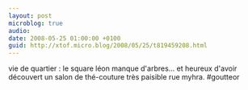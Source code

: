```yaml
---
layout: post
microblog: true
audio: 
date: 2008-05-25 01:00:00 +0100
guid: http://xtof.micro.blog/2008/05/25/t819459208.html
---
```

vie de quartier : le square léon manque d'arbres... et heureux d'avoir découvert un salon de thé-couture très paisible rue myhra. #goutteor
